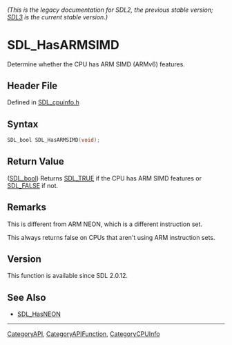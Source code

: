 ###### (This is the legacy documentation for SDL2, the previous stable version; [SDL3](https://wiki.libsdl.org/SDL3/) is the current stable version.)
# SDL_HasARMSIMD

Determine whether the CPU has ARM SIMD (ARMv6) features.

## Header File

Defined in [SDL_cpuinfo.h](https://github.com/libsdl-org/SDL/blob/SDL2/include/SDL_cpuinfo.h)

## Syntax

```c
SDL_bool SDL_HasARMSIMD(void);
```

## Return Value

([SDL_bool](SDL_bool)) Returns [SDL_TRUE](SDL_TRUE) if the CPU has ARM SIMD
features or [SDL_FALSE](SDL_FALSE) if not.

## Remarks

This is different from ARM NEON, which is a different instruction set.

This always returns false on CPUs that aren't using ARM instruction sets.

## Version

This function is available since SDL 2.0.12.

## See Also

- [SDL_HasNEON](SDL_HasNEON)

----
[CategoryAPI](CategoryAPI), [CategoryAPIFunction](CategoryAPIFunction), [CategoryCPUInfo](CategoryCPUInfo)

